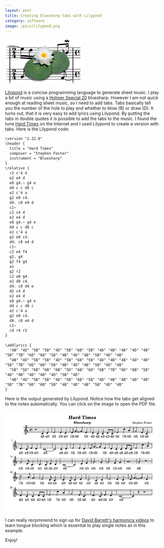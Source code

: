 ```yaml
---
layout: post
title: Creating bluesharp tabs with Lilypond
category: software
image: /pics/lilypond.png
---
```


<span class="center"><img src="/pics/lilypond.png" width="254"></span>

[Lilypond][1] is a concise programming language to generate sheet music.
I play a bit of music using a [Hohner Special 20][2] bluesharp.
However I am not quick enough at reading sheet music, so I need to add tabs.
Tabs basically tell you the number of the hole to play and whether to blow (B) or draw (D).
It turns out, that it is very easy to add lyrics using Lilypond.
By putting the tabs in double quotes it is possible to add the tabs to the music.
I found the tune [Hard Times][3] on the Internet and I used Lilypond to create a version with tabs.
Here is the Lilypond code:

```
\version "2.22.0"
\header {
  title = "Hard Times"
  composer = "Stephen Foster"
  instrument = "Bluesharp"
}
\relative {
  r2 c'4 d
  e2 e4 d
  e8 g4.~ g4 e
  d4 c c d8 c
  e2 c'4 a
  g2 e8 c4.
  d4. c8 e4 d
  c1~
  c2 c4 d
  e2 e4 d
  e8 g4.~ g4 e
  d4 c c d8 c
  e2 c'4 a
  g2 e8 c4.
  d4. c8 e4 d
  c1~
  c2 e4 f4
  g2. g4
  g2 f4 g4
  a1
  g2 r2
  c2 a8 g4.
  e2 d8 c4.
  d4. c8 d4 e
  d2 c4 d
  e2 e4 d
  e8 g4.~ g4 e
  d4 c c d8 c
  e2 c'4 a
  g2 e8 c4.
  d4. c8 e4 d
  c1~
  c4 r4 r2
}

\addlyrics {
  "4B" "4D" "5B" "5B" "4D" "5B" "6B" "5B" "4D" "4B" "4B" "4D" "4B" "5B" "7B" "6D" "6B" "5B" "4B" "4D" "4B" "5B" "4D" "4B"
  "4B" "4D" "5B" "5B" "4D" "5B" "6B" "5B" "4D" "4B" "4B" "4D" "4B" "5B" "7B" "6D" "6B" "5B" "4B" "4D" "4B" "5B" "4D" "4B"
  "5B" "5D" "6B" "6B" "6B" "5D" "6B" "6D" "6B" "7B" "6D" "6B" "5B" "4D" "4B" "4D" "4B" "4D" "5B" "4D"
  "4B" "4D" "5B" "5B" "4D" "5B" "6B" "5B" "4D" "4B" "4B" "4D" "4B" "5B" "7B" "6D" "6B" "5B" "4B" "4D" "4B" "5B" "4D" "4B"
}
```

Here is the output generated by Lilypond.
Notice how the tabs get aligned to the notes automatically.
You can click on the image to open the PDF file.

[![Hard Times music sheet](/pics/hardtimes.png)](/downloads/hardtimes.pdf)

I can really recpmmend to sign up for [David Barrett's harmonica videos][4] to learn tongue blocking which is essential to play single notes as in this example.

Enjoy!

[1]: http://lilypond.org/
[2]: https://www.hohner.de/en/instruments/harmonicas/diatonic/progressive/special-20
[3]: https://www.harmonicaacademy.com/categories/20080411_25
[4]: https://www.bluesharmonica.com/
